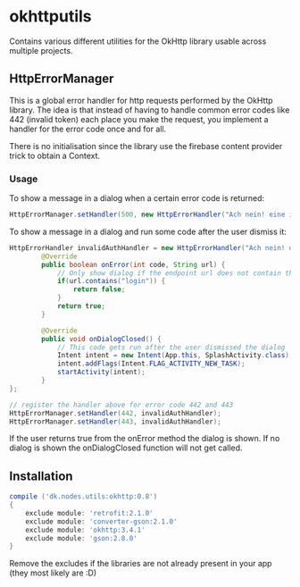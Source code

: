 # okhttputils
Contains various different utilities for the OkHttp library usable across multiple projects.

## HttpErrorManager
This is a global error handler for http requests performed by the OkHttp library.
The idea is that instead of having to handle common error codes like 442 (invalid token) each place
you make the request, you implement a handler for the error code once and for all.

There is no initialisation since the library use the firebase content provider trick to obtain a Context.

### Usage
To show a message in a dialog when a certain error code is returned:

```java
HttpErrorManager.setHandler(500, new HttpErrorHandler("Ach nein! eine internal server fehler has passiert!!!", true);
```

To show a message in a dialog and run some code after the user dismiss it:
```java
HttpErrorHandler invalidAuthHandler = new HttpErrorHandler("Ach nein! deine Token sind KAPUT!!") {
        @Override
        public boolean onError(int code, String url) {
            // Only show dialog if the endpoint url does not contain the word login
            if(url.contains("login")) {
                return false;
            }
            return true;
        }

        @Override
        public void onDialogClosed() {
            // This code gets run after the user dismissed the dialog         
            Intent intent = new Intent(App.this, SplashActivity.class);
            intent.addFlags(Intent.FLAG_ACTIVITY_NEW_TASK);
            startActivity(intent);
        }
};

// register the handler above for error code 442 and 443
HttpErrorManager.setHandler(442, invalidAuthHandler);
HttpErrorManager.setHandler(443, invalidAuthHandler);
```

If the user returns true from the onError method the dialog is shown. If no dialog is shown the onDialogClosed function
will not get called.


## Installation
```groovy
compile ('dk.nodes.utils:okhttp:0.8')
{
    exclude module: 'retrofit:2.1.0'
    exclude module: 'converter-gson:2.1.0'
    exclude module: 'okhttp:3.4.1'
    exclude module: 'gson:2.8.0'
}
```

Remove the excludes if the libraries are not already present in your app (they most likely are :D)
